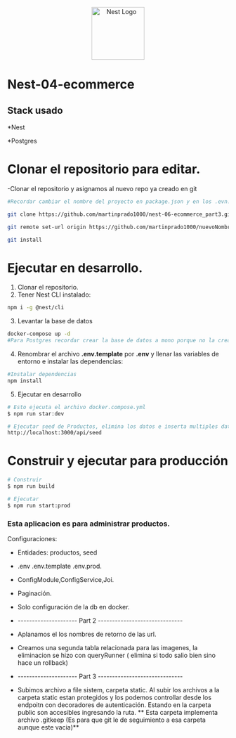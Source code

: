 <p align="center">
  <a href="http://nestjs.com/" target="blank"><img src="https://nestjs.com/img/logo-small.svg" width="120" alt="Nest Logo" /></a>
</p>

# Nest-04-ecommerce

## Stack usado

*Nest

*Postgres


# Clonar el repositorio para editar.
-Clonar el repositorio y asignamos al nuevo repo ya creado en git
```bash
#Recordar cambiar el nombre del proyecto en package.json y en los .evn.xxx

git clone https://github.com/martinprado1000/nest-06-ecommerce_part3.git nuevoNombre

git remote set-url origin https://github.com/martinprado1000/nuevoNombre.git

git install

```
# Ejecutar en desarrollo.
1. Clonar el repositorio.
2. Tener Nest CLI instalado:
```bash
npm i -g @nest/cli
```

3. Levantar la base de datos

```bash
docker-compose up -d
#Para Postgres recordar crear la base de datos a mono porque no la crea sola
```

4. Renombrar el archivo __.env.template__ por __.env__ y llenar las variables de entorno e instalar las dependencias:
```bash
#Instalar dependencias
npm install
```

5. Ejecutar en desarrollo
```bash
# Esto ejecuta el archivo docker.compose.yml
$ npm run star:dev

# Ejecutar seed de Productos, elimina los datos e inserta multiples datos.
http://localhost:3000/api/seed
```


# Construir y ejecutar para producción
```bash
# Construir
$ npm run build

# Ejecutar
$ npm run start:prod
```

### Esta aplicacion es para administrar productos.
Configuraciones:

* Entidades: productos, seed

* .env  .env.template  .env.prod.

* ConfigModule,ConfigService,Joi.

* Paginación.

* Solo configuración de la db en docker.

* --------------------- Part 2 ------------------------------

* Aplanamos el los nombres de retorno de las url.

* Creamos una segunda tabla relacionada para las imagenes, la eliminacion se hizo con queryRunner ( elimina si todo salio bien sino hace un rollback)

* --------------------- Part 3 ------------------------------ 

* Subimos archivo a file sistem, carpeta static.
Al subir los archivos a la carpeta static estan protegidos y los podemos controllar desde los endpoitn con decoradores de autenticación. Estando en la carpeta public son accesibles ingresando la ruta.
 ** Esta carpeta implementa archivo .gitkeep (Es para que git le de seguimiento a esa carpeta aunque este vacia)**








